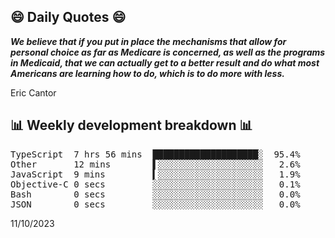 ## 😄 Daily Quotes 😄

_**We believe that if you put in place the mechanisms that allow for personal choice as far as Medicare is concerned, as well as the programs in Medicaid, that we can actually get to a better result and do what most Americans are learning how to do, which is to do more with less.**_

Eric Cantor



## 📊 Weekly development breakdown 📊

<pre>TypeScript  7 hrs 56 mins  ████████████████████░  95.4%
Other       12 mins        ▌░░░░░░░░░░░░░░░░░░░░   2.6%
JavaScript  9 mins         ▍░░░░░░░░░░░░░░░░░░░░   1.9%
Objective-C 0 secs         ░░░░░░░░░░░░░░░░░░░░░   0.1%
Bash        0 secs         ░░░░░░░░░░░░░░░░░░░░░   0.0%
JSON        0 secs         ░░░░░░░░░░░░░░░░░░░░░   0.0%</pre>

11/10/2023
